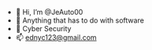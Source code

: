 - 👋 Hi, I’m @JeAuto00
- 👀 Anything that has to do with software
- 🌱 Cyber Security
- 📫 ednyc123@gmail.com

<!---
JeAuto00/JeAuto00 is a ✨ special ✨ repository because its `README.md` (this file) appears on your GitHub profile.
You can click the Preview link to take a look at your changes.
--->
